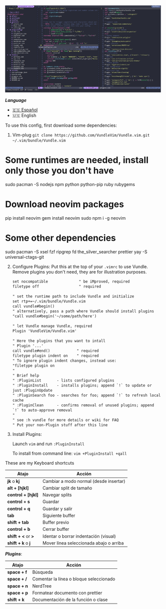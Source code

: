 ![.vim](./vim.png)

***Language***
- [🇪🇸 Español](./README.es.md)
- 🇺🇸 English

To use this config, first download some dependencies:

1.  Vim-plug
`git clone https://github.com/VundleVim/Vundle.vim.git ~/.vim/bundle/Vundle.vim
`

# Some runtimes are needed, install only those you don't have
sudo pacman -S nodejs npm python python-pip ruby rubygems

# Download neovim packages
pip install neovim
gem install neovim
sudo npm i -g neovim

# Some other dependencies
sudo pacman -S xsel fzf ripgrep fd the_silver_searcher prettier
yay -S universal-ctags-git

2. Configure Plugins:
   Put this at the top of your `.vimrc` to use Vundle. Remove plugins you don't need, they are for illustration purposes.

   ```vim
   set nocompatible              " be iMproved, required
   filetype off                  " required

   " set the runtime path to include Vundle and initialize
   set rtp+=~/.vim/bundle/Vundle.vim
   call vundle#begin()
   " alternatively, pass a path where Vundle should install plugins
   "call vundle#begin('~/some/path/here')

   " let Vundle manage Vundle, required
   Plugin 'VundleVim/Vundle.vim'

   " Here the plugins that you want to intall
   " Plugin '...'
   call vundle#end()            " required
   filetype plugin indent on    " required
   " To ignore plugin indent changes, instead use:
   "filetype plugin on
   "
   " Brief help
   " :PluginList       - lists configured plugins
   " :PluginInstall    - installs plugins; append `!` to update or just :PluginUpdate
   " :PluginSearch foo - searches for foo; append `!` to refresh local cache
   " :PluginClean      - confirms removal of unused plugins; append `!` to auto-approve removal
   "
   " see :h vundle for more details or wiki for FAQ
   " Put your non-Plugin stuff after this line
   ```

3. Install Plugins:

   Launch `vim` and run `:PluginInstall`

   To install from command line: `vim +PluginInstall +qall`

 These are my Keyboard shortcuts

| Atajo                  | Acción                                  |
| ---------------------- | --------------------------------------- |
| **jk** o **kj**                | Cambiar a modo normal (desde insertar)  |
| **alt + [hjkl]**           | Cambiar split de tamaño                 |
| **control + [hjkl]**       | Navegar splits                          |
| **control + s**            | Guardar                                 |
| **control + q**            | Guardar y salir                         |
| **tab**                    | Siguiente buffer                        |
| **shift + tab**            | Buffer previo                           |
| **control + b**            | Cerrar buffer                           |
| **shift + <** or **>**         | Identar o borrar indentación (visual)   |
| **shift + k** o **j**          | Mover línea seleccionada abajo o arriba |

***Plugins***:

| Atajo         | Acción                                  |
| ------------- | --------------------------------------- |
| **space + f**     | Búsqueda                                |
| **space + /**     | Comentar la línea o bloque seleccionado |
| **space + n**     | NerdTree                                |
| **space + p**     | Formatear documento con prettier        |
| **shift + k**     | Documentación de la función o clase     |
